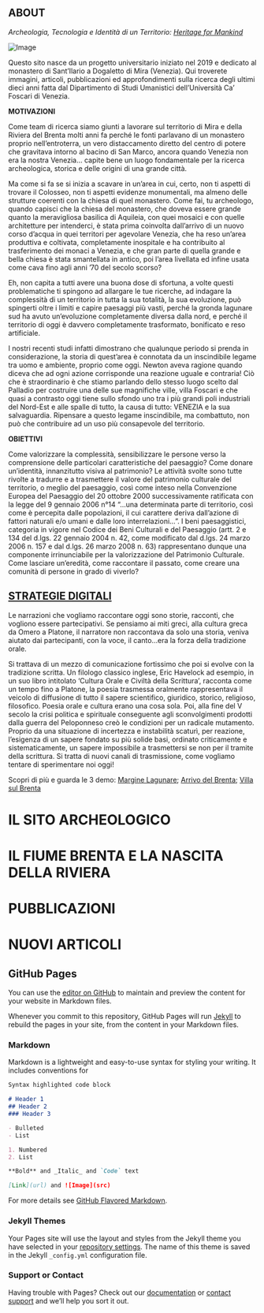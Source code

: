 ## ABOUT
_Archeologia, Tecnologia e Identità di un Territorio: [Heritage for Mankind](https://www.marketingarena.it/2020/01/22/heritage-for-mankind-i-dati-di-ricerca-alla-portata-di-tutti/)_

![Image](https://www.marketingarena.it/app/uploads/2020/01/venice_heritage_copertina-920x520.jpg)

Questo sito nasce da un progetto universitario iniziato nel 2019 e dedicato al monastero di Sant’Ilario a Dogaletto di Mira (Venezia). Qui troverete immagini, articoli, pubblicazioni ed approfondimenti sulla ricerca degli ultimi dieci anni fatta dal Dipartimento di Studi Umanistici dell’Università Ca’ Foscari di Venezia. 

**MOTIVAZIONI**

Come team di ricerca siamo giunti a lavorare sul territorio di Mira e della Riviera del Brenta molti anni fa perché le fonti parlavano di un monastero proprio nell’entroterra, un vero distaccamento diretto del centro di potere che gravitava intorno al bacino di San Marco, ancora quando Venezia non era la nostra Venezia… capite bene un luogo fondamentale per la ricerca archeologica, storica e delle origini di una grande città.

Ma come si fa se si inizia a scavare in un’area in cui, certo, non ti aspetti di trovare il Colosseo, non ti aspetti evidenze monumentali, ma almeno delle strutture coerenti con la chiesa di quel monastero. Come fai, tu archeologo, quando capisci che la chiesa del monastero, che doveva essere grande quanto la meravigliosa basilica di Aquileia, con quei mosaici e con quelle architetture per intenderci, è stata prima coinvolta dall’arrivo di un nuovo corso d’acqua in quei territori per agevolare Venezia, che ha reso un’area produttiva e coltivata, completamente inospitale e ha contribuito al trasferimento dei monaci a Venezia, e che gran parte di quella grande e bella chiesa è stata smantellata in antico, poi l’area livellata ed infine usata come cava fino agli anni ’70 del secolo scorso?

Eh, non capita a tutti avere una buona dose di sfortuna, a volte questi problematiche ti spingono ad allargare le tue ricerche, ad indagare la complessità di un territorio in tutta la sua totalità, la sua evoluzione, può spingerti oltre i limiti e capire paesaggi più vasti, perché la gronda lagunare sud ha avuto un’evoluzione completamente diversa dalla nord, e perché il territorio di oggi è davvero completamente trasformato, bonificato e reso artificiale.

I nostri recenti studi infatti dimostrano che qualunque periodo si prenda in considerazione, la storia di quest’area è connotata da un inscindibile legame tra uomo e ambiente, proprio come oggi. Newton aveva ragione quando diceva che ad ogni azione corrisponde una reazione uguale e contraria!
Ciò che è straordinario è che stiamo parlando dello stesso luogo scelto dal Palladio per costruire una delle sue magnifiche ville, villa Foscari e che quasi a contrasto oggi tiene sullo sfondo uno tra i più grandi poli industriali del Nord-Est e alle spalle di tutto, la causa di tutto: VENEZIA e la sua salvaguardia. Ripensare a questo legame inscindibile, ma combattuto, non può che contribuire ad un uso più consapevole del territorio.

**OBIETTIVI**

Come valorizzare la complessità, sensibilizzare le persone verso la comprensione delle particolari caratteristiche del paesaggio? Come donare un’identità, innanzitutto visiva al patrimonio? Le attività svolte sono tutte rivolte a tradurre e a trasmettere il valore del patrimonio culturale del territorio, o meglio del paesaggio, così come inteso nella Convenzione Europea del Paesaggio del 20 ottobre 2000 successivamente ratificata con la legge del 9 gennaio 2006 n°14 “…una determinata parte di territorio, così come è percepita dalle popolazioni, il cui carattere deriva dall’azione di fattori naturali e/o umani e dalle loro interrelazioni…”. I beni paesaggistici, categoria in vigore nel Codice dei Beni Culturali e del Paesaggio (artt. 2 e 134 del d.lgs. 22 gennaio 2004 n. 42, come modificato dal d.lgs. 24 marzo 2006 n. 157 e dal d.lgs. 26 marzo 2008 n. 63) rappresentano dunque una componente irrinunciabile per la valorizzazione del Patrimonio Culturale. 
Come lasciare un’eredità, come raccontare il passato, come creare una comunità di persone in grado di viverlo?



## [STRATEGIE DIGITALI](https://www.youtube.com/watch?v=H1UhlMT0j4c&feature=emb_title) 

Le narrazioni che vogliamo raccontare oggi sono storie, racconti, che vogliono essere partecipativi. Se pensiamo ai miti greci, alla cultura greca da Omero a Platone, il narratore non raccontava da solo una storia, veniva aiutato dai partecipanti, con la voce, il canto…era la forza della tradizione orale.

Si trattava di un mezzo di comunicazione fortissimo che poi si evolve con la tradizione scritta. Un filologo classico inglese, Eric Havelock ad esempio, in un suo libro intitolato ‘Cultura Orale e Civiltà della Scrittura’, racconta come un tempo fino a Platone, la poesia trasmessa oralmente rappresentava il veicolo di diffusione di tutto il sapere scientifico, giuridico, storico, religioso, filosofico. Poesia orale e cultura erano una cosa sola. Poi, alla fine del V secolo la crisi politica e spirituale conseguente agli sconvolgimenti prodotti dalla guerra del Peloponneso creò le condizioni per un radicale mutamento.  Proprio da una situazione di incertezza e instabilità scaturì, per reazione, l’esigenza di un sapere fondato su più solide basi, ordinato criticamente e sistematicamente, un sapere impossibile a trasmettersi se non per il tramite della scrittura. Si tratta di nuovi canali di trasmissione, come vogliamo tentare di sperimentare noi oggi!

Scopri di più e guarda le 3 demo:
[Margine Lagunare](https://www.youtube.com/watch?v=hBOqiGFb5lU&feature=emb_title);
[Arrivo del Brenta](https://www.youtube.com/watch?v=W8ebZLbcBCA);
[Villa sul Brenta](https://www.youtube.com/watch?v=hDKI1UnjS2Q)

# IL SITO ARCHEOLOGICO
# IL FIUME BRENTA E LA NASCITA DELLA RIVIERA
# PUBBLICAZIONI
# NUOVI ARTICOLI





















## GitHub Pages

You can use the [editor on GitHub](https://github.com/elisa-design/repository/edit/gh-pages/index.md) to maintain and preview the content for your website in Markdown files.

Whenever you commit to this repository, GitHub Pages will run [Jekyll](https://jekyllrb.com/) to rebuild the pages in your site, from the content in your Markdown files.

### Markdown

Markdown is a lightweight and easy-to-use syntax for styling your writing. It includes conventions for

```markdown
Syntax highlighted code block

# Header 1
## Header 2
### Header 3

- Bulleted
- List

1. Numbered
2. List

**Bold** and _Italic_ and `Code` text

[Link](url) and ![Image](src)
```

For more details see [GitHub Flavored Markdown](https://guides.github.com/features/mastering-markdown/).

### Jekyll Themes

Your Pages site will use the layout and styles from the Jekyll theme you have selected in your [repository settings](https://github.com/elisa-design/repository/settings). The name of this theme is saved in the Jekyll `_config.yml` configuration file.

### Support or Contact

Having trouble with Pages? Check out our [documentation](https://docs.github.com/categories/github-pages-basics/) or [contact support](https://github.com/contact) and we’ll help you sort it out.
